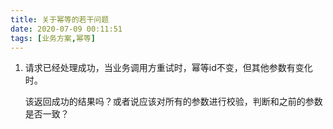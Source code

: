 ```yaml
---
title: 关于幂等的若干问题
date: 2020-07-09 00:11:51
tags: [业务方案,幂等]
---
```


1. 请求已经处理成功，当业务调用方重试时，幂等id不变，但其他参数有变化时。

   该返回成功的结果吗？或者说应该对所有的参数进行校验，判断和之前的参数是否一致？

   

   

